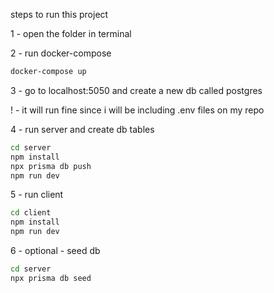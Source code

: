 steps to run this project

1 - open the folder in terminal

2 - run docker-compose

```bash
docker-compose up
```

3 - go to localhost:5050 and create a new db called postgres

! - it will run fine since i will be including .env files on my repo

4 - run server and create db tables

```bash
cd server
npm install
npx prisma db push
npm run dev
```

5 - run client

```bash
cd client
npm install
npm run dev
```

6 - optional - seed db

```bash
cd server
npx prisma db seed
```

